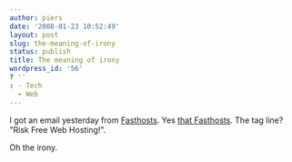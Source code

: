 ```yaml
---
author: piers
date: '2008-01-23 10:52:49'
layout: post
slug: the-meaning-of-irony
status: publish
title: The meaning of irony
wordpress_id: '56'
? ''
: - Tech
  - Web
---
```


I got an email yesterday from [Fasthosts](http://www.fasthosts.com). Yes [that
Fasthosts](http://www.theregister.co.uk/2007/11/30/fasthost_hack_update/). The
tag line? "Risk Free Web Hosting!".

Oh the irony.

